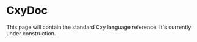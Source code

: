 # CxyDoc

This page will contain the standard Cxy language reference. It's currently under construction.
